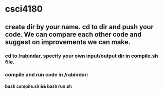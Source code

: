 # csci4180

## create dir by your name. cd to dir and push your code. We can compare each other code and suggest on improvements we can make. 

### cd to /rabindar, specify your own input/output dir in compile.sh file.
### compile and run code in /rabindar:
#### bash compile.sh && bash run.sh
